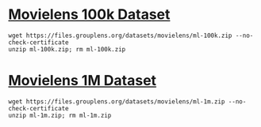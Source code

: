 # [Movielens 100k Dataset](https://grouplens.org/datasets/movielens/100k/)

```
wget https://files.grouplens.org/datasets/movielens/ml-100k.zip --no-check-certificate
unzip ml-100k.zip; rm ml-100k.zip
```

# [Movielens 1M Dataset](https://grouplens.org/datasets/movielens/1m/)

```
wget https://files.grouplens.org/datasets/movielens/ml-1m.zip --no-check-certificate
unzip ml-1m.zip; rm ml-1m.zip
```
